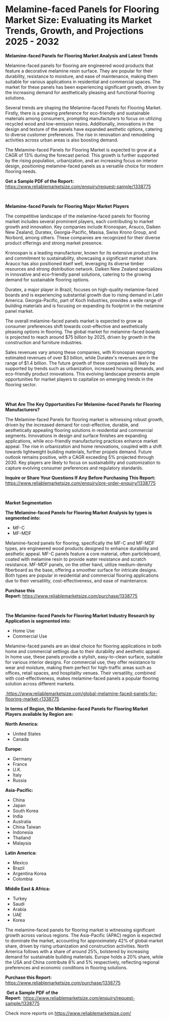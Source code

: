 <p><h1>Melamine-faced Panels for Flooring Market Size: Evaluating its Market Trends, Growth, and Projections 2025 - 2032</h1></p><p><strong>Melamine-faced Panels for Flooring Market Analysis and Latest Trends</strong></p>
<p><p>Melamine-faced panels for flooring are engineered wood products that feature a decorative melamine resin surface. They are popular for their durability, resistance to moisture, and ease of maintenance, making them suitable for various applications in residential and commercial spaces. The market for these panels has been experiencing significant growth, driven by the increasing demand for aesthetically pleasing and functional flooring solutions.</p><p>Several trends are shaping the Melamine-faced Panels for Flooring Market. Firstly, there is a growing preference for eco-friendly and sustainable materials among consumers, prompting manufacturers to focus on utilizing recycled wood and low-emission resins. Additionally, innovations in the design and texture of the panels have expanded aesthetic options, catering to diverse customer preferences. The rise in renovation and remodeling activities across urban areas is also boosting demand.</p><p>The Melamine-faced Panels for Flooring Market is expected to grow at a CAGR of 13% during the forecast period. This growth is further supported by the rising population, urbanization, and an increasing focus on interior design, positioning melamine-faced panels as a versatile choice for modern flooring needs.</p></p>
<p><strong>Get a Sample PDF of the Report:&nbsp;</strong> <a href="https://www.reliablemarketsize.com/enquiry/request-sample/1338775?utm_campaign=2625&utm_medium=2&utm_source=Github&utm_content=ia&utm_term=27032025&utm_id=melamine-faced-panels-for-flooring">https://www.reliablemarketsize.com/enquiry/request-sample/1338775</a></p>
<p>&nbsp;</p>
<p><strong>Melamine-faced Panels for Flooring Major Market Players</strong></p>
<p><p>The competitive landscape of the melamine-faced panels for flooring market includes several prominent players, each contributing to market growth and innovation. Key companies include Kronospan, Arauco, Daiken New Zealand, Duratex, Georgia-Pacific, Masisa, Swiss Krono Group, and Norbord, among others. These companies are recognized for their diverse product offerings and strong market presence.</p><p>Kronospan is a leading manufacturer, known for its extensive product line and commitment to sustainability, showcasing a significant market share. Arauco has also positioned itself well, leveraging its diverse timber resources and strong distribution network. Daiken New Zealand specializes in innovative and eco-friendly panel solutions, catering to the growing demand for sustainable flooring options. </p><p>Duratex, a major player in Brazil, focuses on high-quality melamine-faced boards and is experiencing substantial growth due to rising demand in Latin America. Georgia-Pacific, part of Koch Industries, provides a wide range of building materials and is focusing on expanding its footprint in the melamine panel market.</p><p>The overall melamine-faced panels market is expected to grow as consumer preferences shift towards cost-effective and aesthetically pleasing options in flooring. The global market for melamine-faced boards is projected to reach around $75 billion by 2025, driven by growth in the construction and furniture industries.</p><p>Sales revenues vary among these companies, with Kronospan reporting estimated revenues of over $3 billion, while Duratex's revenues are in the range of $1.4 billion. The future growth of these companies will likely be supported by trends such as urbanization, increased housing demands, and eco-friendly product innovations. This evolving landscape presents ample opportunities for market players to capitalize on emerging trends in the flooring sector.</p></p>
<p>&nbsp;</p>
<p><strong>What Are The Key Opportunities For Melamine-faced Panels for Flooring Manufacturers?</strong></p>
<p><p>The Melamine-faced Panels for flooring market is witnessing robust growth, driven by the increased demand for cost-effective, durable, and aesthetically appealing flooring solutions in residential and commercial segments. Innovations in design and surface finishes are expanding applications, while eco-friendly manufacturing practices enhance market appeal. The rise in urbanization and home renovations, coupled with a shift towards lightweight building materials, further propels demand. Future outlook remains positive, with a CAGR exceeding 5% projected through 2030. Key players are likely to focus on sustainability and customization to capture evolving consumer preferences and regulatory standards.</p></p>
<p><strong>Inquire or Share Your Questions If Any Before Purchasing This Report:</strong> <a href="https://www.reliablemarketsize.com/enquiry/pre-order-enquiry/1338775?utm_campaign=2625&utm_medium=2&utm_source=Github&utm_content=ia&utm_term=27032025&utm_id=melamine-faced-panels-for-flooring">https://www.reliablemarketsize.com/enquiry/pre-order-enquiry/1338775</a></p>
<p>&nbsp;</p>
<p><strong>Market Segmentation</strong></p>
<p><strong>The Melamine-faced Panels for Flooring Market Analysis by types is segmented into:</strong></p>
<p><ul><li>MF-C</li><li>MF-MDF</li></ul></p>
<p><p>Melamine-faced panels for flooring, specifically the MF-C and MF-MDF types, are engineered wood products designed to enhance durability and aesthetic appeal. MF-C panels feature a core material, often particleboard, coated with melamine resin to provide water resistance and scratch resistance. MF-MDF panels, on the other hand, utilize medium-density fiberboard as the base, offering a smoother surface for intricate designs. Both types are popular in residential and commercial flooring applications due to their versatility, cost-effectiveness, and ease of maintenance.</p></p>
<p><strong>Purchase this Report:&nbsp;</strong><a href="https://www.reliablemarketsize.com/purchase/1338775?utm_campaign=2625&utm_medium=2&utm_source=Github&utm_content=ia&utm_term=27032025&utm_id=melamine-faced-panels-for-flooring">https://www.reliablemarketsize.com/purchase/1338775</a></p>
<p>&nbsp;</p>
<p><strong>The Melamine-faced Panels for Flooring Market Industry Research by Application is segmented into:</strong></p>
<p><ul><li>Home Use</li><li>Commercial Use</li></ul></p>
<p><p>Melamine-faced panels are an ideal choice for flooring applications in both home and commercial settings due to their durability and aesthetic appeal. In home use, these panels provide a stylish, easy-to-clean surface, suitable for various interior designs. For commercial use, they offer resistance to wear and moisture, making them perfect for high-traffic areas such as offices, retail spaces, and hospitality venues. Their versatility, combined with cost-effectiveness, makes melamine-faced panels a popular flooring solution across different markets.</p></p>
<p><a href="https://www.reliablemarketsize.com/global-melamine-faced-panels-for-flooring-market-r1338775?utm_campaign=2625&utm_medium=2&utm_source=Github&utm_content=ia&utm_term=27032025&utm_id=melamine-faced-panels-for-flooring">&nbsp;https://www.reliablemarketsize.com/global-melamine-faced-panels-for-flooring-market-r1338775</a></p>
<p><strong>In terms of Region, the Melamine-faced Panels for Flooring Market Players available by Region are:</strong></p>
<p>
    <p> <strong> North America: </strong>
        <ul>
            <li>United States</li>
            <li>Canada</li>
        </ul>
        </p> 
    <p> <strong> Europe: </strong>
        <ul>
            <li>Germany</li>
            <li>France</li>
            <li>U.K.</li>
            <li>Italy</li>
            <li>Russia</li>
        </ul>
        </p> 
    <p> <strong> Asia-Pacific: </strong>
        <ul>
            <li>China</li>
            <li>Japan</li>
            <li>South Korea</li>
            <li>India</li>
            <li>Australia</li>
            <li>China Taiwan</li>
            <li>Indonesia</li>
            <li>Thailand</li>
            <li>Malaysia</li>
        </ul>
        </p> 
    <p> <strong> Latin America: </strong>
        <ul>
            <li>Mexico</li>
            <li>Brazil</li>
            <li>Argentina Korea</li>
            <li>Colombia</li>
        </ul>
        </p> 
    <p> <strong> Middle East & Africa: </strong>
        <ul>
            <li>Turkey</li>
            <li>Saudi</li>
            <li>Arabia</li>
            <li>UAE</li>
            <li>Korea</li>
        </ul>
    </p>
    </p>
<p><p>The melamine-faced panels for flooring market is witnessing significant growth across various regions. The Asia-Pacific (APAC) region is expected to dominate the market, accounting for approximately 42% of global market share, driven by rising urbanization and construction activities. North America follows with a share of around 25%, bolstered by increasing demand for sustainable building materials. Europe holds a 20% share, while the USA and China contribute 8% and 5% respectively, reflecting regional preferences and economic conditions in flooring solutions.</p></p>
<p><strong>Purchase this Report: </strong><a href="https://www.reliablemarketsize.com/purchase/1338775?utm_campaign=2625&utm_medium=2&utm_source=Github&utm_content=ia&utm_term=27032025&utm_id=melamine-faced-panels-for-flooring">https://www.reliablemarketsize.com/purchase/1338775</a></p>
<p>&nbsp;<strong>Get a Sample PDF of the Report:&nbsp;&nbsp;</strong><a href="https://www.reliablemarketsize.com/enquiry/request-sample/1338775?utm_campaign=2625&utm_medium=2&utm_source=Github&utm_content=ia&utm_term=27032025&utm_id=melamine-faced-panels-for-flooring">https://www.reliablemarketsize.com/enquiry/request-sample/1338775</a></p>
<p><strong></strong></p>
<p>Check more reports on <a href="https://www.reliablemarketsize.com/?utm_campaign=2625&utm_medium=2&utm_source=Github&utm_content=ia&utm_term=27032025&utm_id=melamine-faced-panels-for-flooring">https://www.reliablemarketsize.com/</a></p>